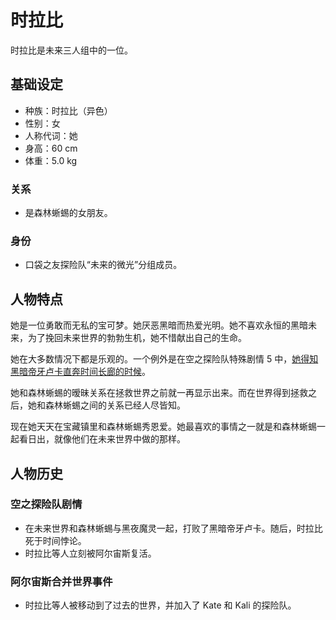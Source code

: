 # 时拉比

时拉比是未来三人组中的一位。

## 基础设定

- 种族：时拉比（异色）
- 性别：女
- 人称代词：她
- 身高：60 cm
- 体重：5.0 kg

### 关系

- 是森林蜥蜴的女朋友。

### 身份

- 口袋之友探险队“未来的微光”分组成员。

## 人物特点

她是一位勇敢而无私的宝可梦。她厌恶黑暗而热爱光明。她不喜欢永恒的黑暗未来，为了挽回未来世界的勃勃生机，她不惜献出自己的生命。

她在大多数情况下都是乐观的。一个例外是在空之探险队特殊剧情 5 中，[她得知黑暗帝牙卢卡直奔时间长廊的时候](https://www.bilibili.com/video/BV1JL4y1c7LP?p=35&t=18.3)。

她和森林蜥蜴的暧昧关系在拯救世界之前就一再显示出来。而在世界得到拯救之后，她和森林蜥蜴之间的关系已经人尽皆知。

现在她天天在宝藏镇里和森林蜥蜴秀恩爱。她最喜欢的事情之一就是和森林蜥蜴一起看日出，就像他们在未来世界中做的那样。

## 人物历史

### 空之探险队剧情

- 在未来世界和森林蜥蜴与黑夜魔灵一起，打败了黑暗帝牙卢卡。随后，时拉比死于时间悖论。
- 时拉比等人立刻被阿尔宙斯复活。

### 阿尔宙斯合并世界事件

- 时拉比等人被移动到了过去的世界，并加入了 Kate 和 Kali 的探险队。
